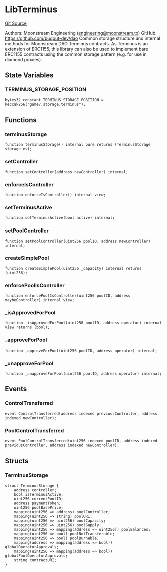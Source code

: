 # LibTerminus
[Git Source](https://github.com/G7DAO/protocol/blob/874893f46ced0a2b968b4e0f586d9ae4b81435ce/contracts/security/terminus/LibTerminus.sol)

Authors: Moonstream Engineering (engineering@moonstream.to)
GitHub: https://github.com/bugout-dev/dao
Common storage structure and internal methods for Moonstream DAO Terminus contracts.
As Terminus is an extension of ERC1155, this library can also be used to implement bare ERC1155 contracts
using the common storage pattern (e.g. for use in diamond proxies).


## State Variables
### TERMINUS_STORAGE_POSITION

```solidity
bytes32 constant TERMINUS_STORAGE_POSITION = keccak256("game7.storage.terminus");
```


## Functions
### terminusStorage


```solidity
function terminusStorage() internal pure returns (TerminusStorage storage es);
```

### setController


```solidity
function setController(address newController) internal;
```

### enforceIsController


```solidity
function enforceIsController() internal view;
```

### setTerminusActive


```solidity
function setTerminusActive(bool active) internal;
```

### setPoolController


```solidity
function setPoolController(uint256 poolID, address newController) internal;
```

### createSimplePool


```solidity
function createSimplePool(uint256 _capacity) internal returns (uint256);
```

### enforcePoolIsController


```solidity
function enforcePoolIsController(uint256 poolID, address maybeController) internal view;
```

### _isApprovedForPool


```solidity
function _isApprovedForPool(uint256 poolID, address operator) internal view returns (bool);
```

### _approveForPool


```solidity
function _approveForPool(uint256 poolID, address operator) internal;
```

### _unapproveForPool


```solidity
function _unapproveForPool(uint256 poolID, address operator) internal;
```

## Events
### ControlTransferred

```solidity
event ControlTransferred(address indexed previousController, address indexed newController);
```

### PoolControlTransferred

```solidity
event PoolControlTransferred(uint256 indexed poolID, address indexed previousController, address indexed newController);
```

## Structs
### TerminusStorage

```solidity
struct TerminusStorage {
    address controller;
    bool isTerminusActive;
    uint256 currentPoolID;
    address paymentToken;
    uint256 poolBasePrice;
    mapping(uint256 => address) poolController;
    mapping(uint256 => string) poolURI;
    mapping(uint256 => uint256) poolCapacity;
    mapping(uint256 => uint256) poolSupply;
    mapping(uint256 => mapping(address => uint256)) poolBalances;
    mapping(uint256 => bool) poolNotTransferable;
    mapping(uint256 => bool) poolBurnable;
    mapping(address => mapping(address => bool)) globalOperatorApprovals;
    mapping(uint256 => mapping(address => bool)) globalPoolOperatorApprovals;
    string contractURI;
}
```

